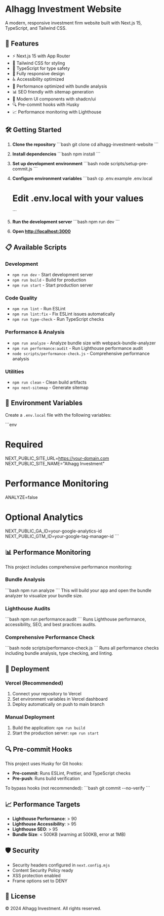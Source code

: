 # Alhagg Investment Website

A modern, responsive investment firm website built with Next.js 15, TypeScript, and Tailwind CSS.

## 🚀 Features

- ⚡ Next.js 15 with App Router
- 🎨 Tailwind CSS for styling
- 🔧 TypeScript for type safety
- 📱 Fully responsive design
- ♿ Accessibility optimized
- 🚀 Performance optimized with bundle analysis
- 📊 SEO friendly with sitemap generation
- 🎯 Modern UI components with shadcn/ui
- 🔍 Pre-commit hooks with Husky
- 📈 Performance monitoring with Lighthouse

## 🛠️ Getting Started

1. **Clone the repository**
   \`\`\`bash
   git clone <repository-url>
   cd alhagg-investment-website
   \`\`\`

2. **Install dependencies**
   \`\`\`bash
   npm install
   \`\`\`

3. **Set up development environment**
   \`\`\`bash
   node scripts/setup-pre-commit.js
   \`\`\`

4. **Configure environment variables**
   \`\`\`bash
   cp .env.example .env.local
   # Edit .env.local with your values
   \`\`\`

5. **Run the development server**
   \`\`\`bash
   npm run dev
   \`\`\`

6. **Open [http://localhost:3000](http://localhost:3000)**

## 📋 Available Scripts

### Development
- `npm run dev` - Start development server
- `npm run build` - Build for production
- `npm run start` - Start production server

### Code Quality
- `npm run lint` - Run ESLint
- `npm run lint:fix` - Fix ESLint issues automatically
- `npm run type-check` - Run TypeScript checks

### Performance & Analysis
- `npm run analyze` - Analyze bundle size with webpack-bundle-analyzer
- `npm run performance:audit` - Run Lighthouse performance audit
- `node scripts/performance-check.js` - Comprehensive performance analysis

### Utilities
- `npm run clean` - Clean build artifacts
- `npx next-sitemap` - Generate sitemap

## 🔧 Environment Variables

Create a `.env.local` file with the following variables:

\`\`\`env
# Required
NEXT_PUBLIC_SITE_URL=https://your-domain.com
NEXT_PUBLIC_SITE_NAME="Alhagg Investment"

# Performance Monitoring
ANALYZE=false

# Optional Analytics
NEXT_PUBLIC_GA_ID=your-google-analytics-id
NEXT_PUBLIC_GTM_ID=your-google-tag-manager-id
\`\`\`

## 📊 Performance Monitoring

This project includes comprehensive performance monitoring:

### Bundle Analysis
\`\`\`bash
npm run analyze
\`\`\`
This will build your app and open the bundle analyzer to visualize your bundle size.

### Lighthouse Audits
\`\`\`bash
npm run performance:audit
\`\`\`
Runs Lighthouse performance, accessibility, SEO, and best practices audits.

### Comprehensive Performance Check
\`\`\`bash
node scripts/performance-check.js
\`\`\`
Runs all performance checks including bundle analysis, type checking, and linting.

## 🚀 Deployment

### Vercel (Recommended)
1. Connect your repository to Vercel
2. Set environment variables in Vercel dashboard
3. Deploy automatically on push to main branch

### Manual Deployment
1. Build the application: `npm run build`
2. Start the production server: `npm run start`

## 🔍 Pre-commit Hooks

This project uses Husky for Git hooks:

- **Pre-commit**: Runs ESLint, Prettier, and TypeScript checks
- **Pre-push**: Runs build verification

To bypass hooks (not recommended):
\`\`\`bash
git commit --no-verify
\`\`\`

## 📈 Performance Targets

- **Lighthouse Performance**: > 90
- **Lighthouse Accessibility**: > 95
- **Lighthouse SEO**: > 95
- **Bundle Size**: < 500KB (warning at 500KB, error at 1MB)

## 🛡️ Security

- Security headers configured in `next.config.mjs`
- Content Security Policy ready
- XSS protection enabled
- Frame options set to DENY

## 📝 License

© 2024 Alhagg Investment. All rights reserved.
